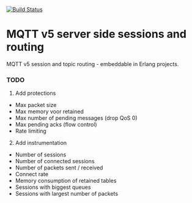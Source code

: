 [![Build Status](https://travis-ci.org/zotonic/mqtt_sessions.svg?branch=master)](https://travis-ci.org/zotonic/mqtt_sessions)

# MQTT v5 server side sessions and routing

MQTT v5 session and topic routing - embeddable in Erlang projects.


### TODO

1. Add protections

 - Max packet size
 - Max memory voor retained
 - Max number of pending messages (drop QoS 0)
 - Max pending acks (flow control)
 - Rate limiting

 2. Add instrumentation

 - Number of sessions
 - Number of connected sessions
 - Number of packets sent / received
 - Connect rate
 - Memory consumption of retained tables
 - Sessions with biggest queues
 - Sessions with largest number of packets

